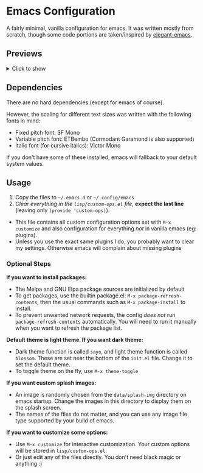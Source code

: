 # Emacs Configuration

A fairly minimal, vanilla configuration for emacs. It was written mostly from scratch, though some code portions are taken/inspired by [elegant-emacs](https://github.com/rougier/elegant-emacs). 

## Previews

<details>
<summary>Click to show</summary>
<br>

### Splash Screen

<img src="previews/splash.png" width="100%"/>

### Code

<img src="previews/rust.png" width="100%"/>

### Org-mode

<img src="previews/orgmode.png" width="100%"/>

### Dark theme (editing markdown)

<img src="previews/darkmdown.png" width="100%"/>

</details>

## Dependencies

There are no hard dependencies (except for emacs of course).

However, the scaling for different text sizes was written with the following fonts in mind:

- Fixed pitch font: SF Mono
- Variable pitch font: ETBembo (Cormodant Garamond is also supported)
- Italic font (for cursive italics): Victor Mono

If you don't have some of these installed, emacs will fallback to your default system values.

## Usage

1. Copy the files to `~/.emacs.d` or `~/.config/emacs`
2. *Clear everything in the `lisp/custom-ops.el` file*, **expect the last line** (leaving only `(provide 'custom-ops)`).
  - This file contains all custom configuration options set with `M-x customize` and also configuration for everything *not* in vanilla emacs (eg: plugins).
  - Unless you use the exact same plugins I do, you probably want to clear my settings. Otherwise emacs will complain about missing plugins

### Optional Steps

**If you want to install packages:**

- The Melpa and GNU Elpa package sources are initialized by default
- To get packages, use the builtin package.el: `M-x package-refresh-contents`, then the usual commands such as `M-x package-install` to install.
- To prevent unwanted network requests, the config *does not* run `package-refresh-contents` automatically. You will need to run it manually when you want to refresh the package list.

**Default theme is light theme. If you want dark theme:**

- Dark theme function is called `sayo`, and light theme function is called `blossom`. These are set near the bottom of the `init.el` file. Change it to set the default theme.
- To toggle theme on the fly, use `M-x theme-toggle`

**If you want custom splash images:**

- An image is randomly chosen from the `data/splash-img` directory on emacs startup. Change the images in this directory to display them on the splash screen.
- The names of the files do not matter, and you can use any image file type supported by your build of emacs.

**If you want to customize some options:**

- Use `M-x customize` for interactive customization. Your custom options will be stored in `lisp/custom-ops.el`.
- Or just edit any of the files directly. You don't need black magic or anything :)